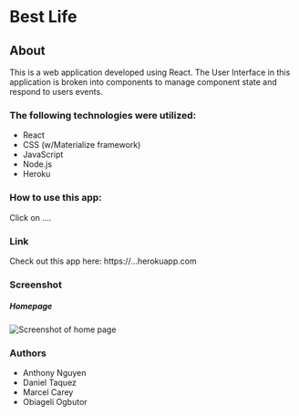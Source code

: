 # Best Life

## About
This is a web application developed using React. The User Interface in this application is broken into components to manage component state and respond to users events.

### The following technologies were utilized:
*   React
*   CSS (w/Materialize framework)
*   JavaScript
*   Node.js
*   Heroku

### How to use this app:
Click on ....

### Link
Check out this app here: https://...herokuapp.com

### Screenshot
##### Homepage
![Screenshot of home page](https://github.com/antwan024/mongolicious-proj3/blob/master/client/public/images/Screen%20Shot%202019-11-22%20at%203.21.23%20PM.png)


### Authors
* Anthony Nguyen
* Daniel Taquez
* Marcel Carey
* Obiageli Ogbutor
